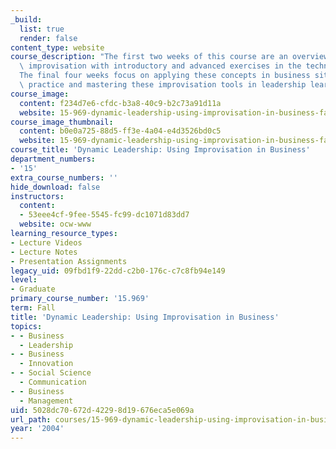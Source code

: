 ```yaml
---
_build:
  list: true
  render: false
content_type: website
course_description: "The first two weeks of this course are an overview of performing\
  \ improvisation with introductory and advanced exercises in the techniques of improvisation.\_\
  The final four weeks focus on applying these concepts in business situations to\
  \ practice and mastering these improvisation tools in leadership learning.\n"
course_image:
  content: f234d7e6-cfdc-b3a8-40c9-b2c73a91d11a
  website: 15-969-dynamic-leadership-using-improvisation-in-business-fall-2004
course_image_thumbnail:
  content: b0e0a725-88d5-ff3e-4a04-e4d3526bd0c5
  website: 15-969-dynamic-leadership-using-improvisation-in-business-fall-2004
course_title: 'Dynamic Leadership: Using Improvisation in Business'
department_numbers:
- '15'
extra_course_numbers: ''
hide_download: false
instructors:
  content:
  - 53eee4cf-9fee-5545-fc99-dc1071d83dd7
  website: ocw-www
learning_resource_types:
- Lecture Videos
- Lecture Notes
- Presentation Assignments
legacy_uid: 09fbd1f9-22dd-c2b0-176c-c7c8fb94e149
level:
- Graduate
primary_course_number: '15.969'
term: Fall
title: 'Dynamic Leadership: Using Improvisation in Business'
topics:
- - Business
  - Leadership
- - Business
  - Innovation
- - Social Science
  - Communication
- - Business
  - Management
uid: 5028dc70-672d-4229-8d19-676eca5e069a
url_path: courses/15-969-dynamic-leadership-using-improvisation-in-business-fall-2004
year: '2004'
---
```

